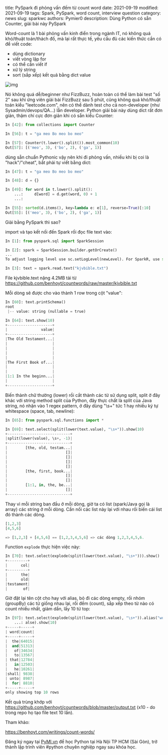 title: PySpark đi phỏng vấn đếm từ count word
date: 2021-09-19
modified: 2021-09-19
tags: Spark, PySpark, word count, interview question
category: news
slug: sparkwc
authors: Pymier0
description: Dùng Python có sẵn Counter, giải bài này PySpark

Word-count là 1 bài phỏng vấn kinh điển trong ngành IT, nó không quá khó/thuật toán/thách đố, mà lại rất thực tế, yêu cầu đủ các kiến thức cần có để viết code:

- dùng dictionary 
- viết vòng lặp for
- có thể cần viết if
- xử lý string
- sort (sắp xếp) kết quả bằng dict value

![img](https://images.unsplash.com/photo-1598210854169-af04499e4899?crop=entropy&cs=tinysrgb&fit=max&fm=jpg&ixid=MnwyMzI1MzN8MHwxfHJhbmRvbXx8fHx8fHx8fDE2MzIwMjY5Mzk&ixlib=rb-1.2.1&q=80&w=600)


Nó không quá dễ/beginner như FizzBuzz, hoàn toàn có thể làm bài test "số 2" sau khi ứng viên giải bài FizzBuzz sau 5 phút, cũng không quá khó/thuật toán kiểu "leetcode.com", nên có thể dành test cho cả non-developer (như Sysadmin/devops/QA...) lẫn developer. Python giải bài này dùng dict rất đơn giản, thậm chí cực đơn giản khi có sẵn kiểu Counter:

```py
In [42]: from collections import Counter

In [56]: t = "ga meo Bo meo bo meo"

In [57]: Counter(t.lower().split()).most_common(10)
Out[57]: [('meo', 3), ('bo', 2), ('ga', 1)]
```

dùng sẵn chuẩn Pythonic vậy nên khi đi phỏng vấn, nhiều khi bị coi là "hack"/"cheat", bắt phải tự viết bằng dict:

```py
In [47]: t = "ga meo Bo meo bo meo"

In [48]: d = {}

In [49]: for word in t.lower().split():
    ...:     d[word] = d.get(word, 0) + 1
    ...: 

In [55]: sorted(d.items(), key=lambda e: e[1], reverse=True)[:10]
Out[55]: [('meo', 3), ('bo', 2), ('ga', 1)]
```

Giải bằng PySpark thì sao?

import và tạo kết nối đến Spark rồi đọc file text vào:

```py
In [1]: from pyspark.sql import SparkSession

In [2]: spark = SparkSession.builder.getOrCreate()
...
To adjust logging level use sc.setLogLevel(newLevel). For SparkR, use set

In [3]: text = spark.read.text("kjvbible.txt")
```

File kjvbible.text nặng 4.2MB tải từ 
https://github.com/benhoyt/countwords/raw/master/kjvbible.txt

Mỗi dòng sẽ được cho vào thành 1 row trong cột "value":

```py
In [60]: text.printSchema()
root
 |-- value: string (nullable = true)

In [64]: text.show(10)
+--------------------+
|               value|
+--------------------+
|The Old Testament...|
|                    |
|                    |
|                    |
|                    |
|The First Book of...|
|                    |
|                    |
|1:1 In the beginn...|
|                    |
+--------------------+
```

Biến thành chữ thường (lower) rồi cắt thành các từ sử dụng split, split ở đây khác với string method split của Python, đây thực chất là split của Java string, nó nhận vào 1 regex pattern, ở đây dùng "\s+" tức 1 hay nhiều ký tự whitespace (space, tab, newline):

```py
In [65]: from pyspark.sql.functions import *

In [69]: text.select(split(lower(text.value), "\s+")).show(10)
+----------------------------+
|split(lower(value), \s+, -1)|
+----------------------------+
|        [the, old, testam...|
|                          []|
|                          []|
|                          []|
|                          []|
|        [the, first, book...|
|                          []|
|                          []|
|        [1:1, in, the, be...|
|                          []|
+----------------------------+
```

Thay vì mỗi string ban đầu ở mỗi dòng, giờ ta có list (spark/Java gọi là array) các string ở mỗi dòng. Cần nối các list này lại với nhau rồi biến cái list đó thành các dòng. 

```py
[1,2,3] 
[4,5,6]

=> [1,2,3] + [4,5,6] == [1,2,3,4,5,6] => các dòng 1,2,3,4,5,6.
```

Function `explode` thực hiện việc này:

```py
In [70]: text.select(explode(split(lower(text.value), "\s+"))).show()
+---------+
|      col|
+---------+
|      the|
|      old|
|testament|
|       of|
```

Giờ đặt lại tên cột cho hay với alias, bỏ đi các dòng empty, rồi nhóm (groupBy) các từ giống nhau lại, rồi đếm (count), sắp xếp theo từ nào có count nhiều nhất, giảm dần, lấy 10 từ top:

```py
In [97]: text.select(explode(split(lower(text.value), "\s+")).alias("word")).filter("word != ''").groupBy("word").count().sort("count", ascending=F
    ...: alse).show(10)
+-----+-----+                                                                   
| word|count|
+-----+-----+
|  the|64015|
|  and|51313|
|   of|34634|
|   to|13567|
| that|12784|
|   in|12503|
|   he|10261|
|shall| 9838|
| unto| 8987|
|  for| 8810|
+-----+-----+
only showing top 10 rows

```

Kết quả trùng khớp với https://github.com/benhoyt/countwords/blob/master/output.txt (x10 - do trong repo họ tạo file text 10 lần).

Tham khảo:

https://benhoyt.com/writings/count-words/

Đăng ký ngay tại [PyMI.vn](https://pymi.vn) để học Python tại Hà Nội TP HCM (Sài Gòn),
trở thành lập trình viên #python chuyên nghiệp ngay sau khóa học.

